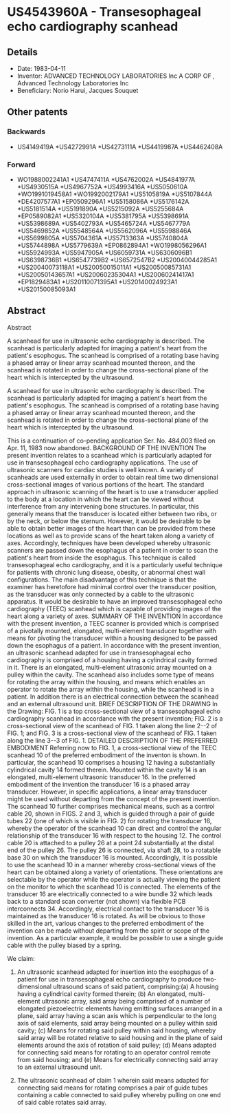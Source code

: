 # US4543960A - Transesophageal echo cardiography scanhead

## Details

* Date: 1983-04-11
* Inventor: ADVANCED TECHNOLOGY LABORATORIES Inc A CORP OF
  , 
    Advanced Technology Laboratories Inc
* Beneficiary: Norio Harui, Jacques Souquet
## Other patents

### Backwards
 * US4149419A
 *US4272991A
 *US4273111A
 *US4419987A
 *US4462408A
### Forward
 * WO1988002241A1
 *US4747411A
 *US4762002A
 *US4841977A
 *US4930515A
 *US4967752A
 *US4993416A
 *US5050610A
 *WO1991019458A1
 *WO1992002179A1
 *US5105819A
 *US5107844A
 *DE4207577A1
 *EP0509296A1
 *US5158086A
 *US5176142A
 *US5181514A
 *US5191890A
 *US5215092A
 *US5255684A
 *EP0589082A1
 *US5320104A
 *US5381795A
 *US5398691A
 *US5398689A
 *US5402793A
 *US5465724A
 *US5467779A
 *US5469852A
 *US5548564A
 *US5562096A
 *US5598846A
 *US5699805A
 *US5704361A
 *US5713363A
 *US5740804A
 *US5744898A
 *US5779639A
 *EP0862894A1
 *WO1998056296A1
 *US5924993A
 *US5947905A
 *US6059731A
 *US6306096B1
 *US6398736B1
 *US6547739B2
 *US6572547B2
 *US20040044285A1
 *US20040073118A1
 *US20050015011A1
 *US20050085731A1
 *US20050143657A1
 *US20060235304A1
 *US20060241417A1
 *EP1829483A1
 *US20110071395A1
 *US20140024923A1
 *US20150085093A1
## Abstract

Abstract

A scanhead for use in ultrasonic echo cardiography is described. The scanhead is particularly adapted for imaging a patient's heart from the patient's esophogus. The scanhead is comprised of a rotating base having a phased array or linear array scanhead mounted thereon, and the scanhead is rotated in order to change the cross-sectional plane of the heart which is intercepted by the ultrasound.



A scanhead for use in ultrasonic echo cardiography is described. The scanhead is particularly adapted for imaging a patient's heart from the patient's esophogus. The scanhead is comprised of a rotating base having a phased array or linear array scanhead mounted thereon, and the scanhead is rotated in order to change the cross-sectional plane of the heart which is intercepted by the ultrasound.

This is a continuation of co-pending application Ser. No. 484,003 filed on Apr. 11, 1983 now abandoned.
BACKGROUND OF THE INVENTION
The present invention relates to a scanhead which is particularly adapted for use in transesophageal echo cardiography applications.
The use of ultrasonic scanners for cardiac studies is well known. A variety of scanheads are used externally in order to obtain real time two dimensional cross-sectional images of various portions of the heart. The standard approach in ultrasonic scanning of the heart is to use a transducer applied to the body at a location in which the heart can be viewed without interference from any intervening bone structures. In particular, this generally means that the transducer is located either between two ribs, or by the neck, or below the sternum. However, it would be desirable to be able to obtain better images of the heart than can be provided from these locations as well as to provide scans of the heart taken along a variety of axes. Accordingly, techniques have been developed whereby ultrasonic scanners are passed down the esophagus of a patient in order to scan the patient's heart from inside the esophagus. This technique is called transesophageal echo cardiography, and it is a particularly useful technique for patients with chronic lung disease, obesity, or abnormal chest wall configurations.
The main disadvantage of this technique is that the examiner has heretofore had minimal control over the transducer position, as the transducer was only connected by a cable to the ultrasonic apparatus.
It would be desirable to have an improved transesophageal echo cardiography (TEEC) scanhead which is capable of providing images of the heart along a variety of axes.
SUMMARY OF THE INVENTION
In accordance with the present invention, a TEEC scanner is provided which is comprised of a pivotally mounted, elongated, multi-element transducer together with means for pivoting the transducer within a housing designed to be passed down the esophagus of a patient.
In accordance with the present invention, an ultrasonic scanhead adapted for use in transesophageal echo cardiography is comprised of a housing having a cylindrical cavity formed in it. There is an elongated, multi-element ultrasonic array mounted on a pulley within the cavity. The scanhead also includes some type of means for rotating the array within the housing, and means which enables an operator to rotate the array within the housing, while the scanhead is in a patient. In addition there is an electrical connection between the scanhead and an external ultrasound unit.
BRIEF DESCRIPTION OF THE DRAWING
In the Drawing:
FIG. 1 is a top cross-sectional view of a transesophageal echo cardiography scanhead in accordance with the present invention;
FIG. 2 is a cross-sectional view of the scanhead of FIG. 1 taken along the line 2--2 of FIG. 1; and
FIG. 3 is a cross-sectional view of the scanhead of FIG. 1 taken along the line 3--3 of FIG. 1.
DETAILED DESCRIPTION OF THE PREFERRED EMBODIMENT
Referring now to FIG. 1, a cross-sectional view of the TEEC scanhead 10 of the preferred embodiment of the inventon is shown. In particular, the scanhead 10 comprises a housing 12 having a substantially cylindrical cavity 14 formed therein. Mounted within the cavity 14 is an elongated, multi-element ultrasonic transducer 16. In the preferred embodiment of the invention the transducer 16 is a phased array transducer. However, in specific applications, a linear array transducer might be used without departing from the concept of the present invention.
The scanhead 10 further comprises mechanical means, such as a control cable 20, shown in FIGS. 2 and 3, which is guided through a pair of guide tubes 22 (one of which is visible in FIG. 2) for rotating the transducer 16, whereby the operator of the scanhead 10 can direct and control the angular relationship of the transducer 16 with respect to the housing 12. The control cable 20 is attached to a pulley 26 at a point 24 substantially at the distal end of the pulley 26. The pulley 26 is connected, via shaft 28, to a rotatable base 30 on which the transducer 16 is mounted. Accordingly, it is possible to use the scanhead 10 in a manner whereby cross-sectional views of the heart can be obtained along a variety of orientations. These orientations are selectable by the operator while the operator is actually viewing the patient on the monitor to which the scanhead 10 is connected.
The elements of the transducer 16 are electrically connected to a wire bundle 32 which leads back to a standard scan converter (not shown) via flexible PCB interconnects 34. Accordingly, electrical contact to the transducer 16 is maintained as the transducer 16 is rotated.
As will be obvious to those skilled in the art, various changes to the preferred embodiment of the invention can be made without departing from the spirit or scope of the invention. As a particular example, it would be possible to use a single guide cable with the pulley biased by a spring.

We claim:
 
1. An ultrasonic scanhead adapted for insertion into the esophagus of a patient for use in transesophageal echo cardiography to produce two-dimensional ultrasound scans of said patient, comprising:(a) A housing having a cylindrical cavity formed therein; (b) An elongated, multi-element ultrasonic array, said array being comprised of a number of elongated piezoelectric elements having emitting surfaces arranged in a plane, said array having a scan axis which is perpendicular to the long axis of said elements, said array being mounted on a pulley within said cavity; (c) Means for rotating said pulley within said housing, whereby said array will be rotated relative to said housing and in the plane of said elements around the axis of rotation of said pulley; (d) Means adapted for connecting said means for rotating to an operator control remote from said housing; and (e) Means for electrically connecting said array to an external ultrasound unit. 

  
2. The ultrasonic scanhead of claim 1 wherein said means adapted for connecting said means for rotating comprises a pair of guide tubes containing a cable connected to said pulley whereby pulling on one end of said cable rotates said array.